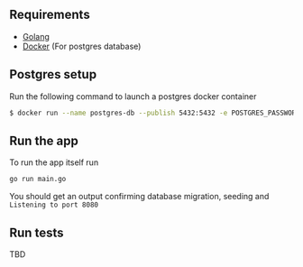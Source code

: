 ## Requirements

* [Golang](https://golang.org/doc/install)
* [Docker](https://docs.docker.com/get-docker/) (For postgres database)

## Postgres setup

Run the following command to launch a postgres docker container
```bash
$ docker run --name postgres-db --publish 5432:5432 -e POSTGRES_PASSWORD=mysecretpassword -e POSTGRES_USER=mysecretuser -d postgres:latest
```

## Run the app
To run the app itself run
```bash
go run main.go
```

You should get an output confirming database migration, seeding and `Listening to port 8080`

## Run tests
TBD